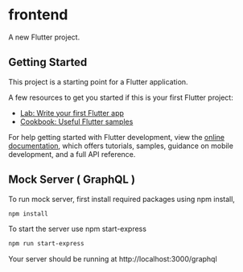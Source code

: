 # frontend

A new Flutter project.

## Getting Started

This project is a starting point for a Flutter application.

A few resources to get you started if this is your first Flutter project:

- [Lab: Write your first Flutter app](https://docs.flutter.dev/get-started/codelab)
- [Cookbook: Useful Flutter samples](https://docs.flutter.dev/cookbook)

For help getting started with Flutter development, view the
[online documentation](https://docs.flutter.dev/), which offers tutorials,
samples, guidance on mobile development, and a full API reference.

## Mock Server ( GraphQL )
To run mock server, first install required packages using npm install,

```bash
npm install
```

To start the server use npm start-express

```bash
npm run start-express
```

Your server should be running at http://localhost:3000/graphql


